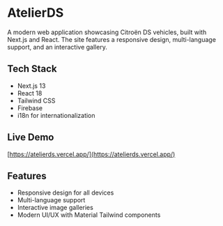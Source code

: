 # AtelierDS

A modern web application showcasing Citroën DS vehicles, built with Next.js and React. The site features a responsive design, multi-language support, and an interactive gallery.

## Tech Stack
- Next.js 13
- React 18
- Tailwind CSS
- Firebase
- i18n for internationalization

## Live Demo
[https://atelierds.vercel.app/](https://atelierds.vercel.app/)

## Features
- Responsive design for all devices
- Multi-language support
- Interactive image galleries
- Modern UI/UX with Material Tailwind components